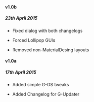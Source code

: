 #### v1.0b
##### 23th April 2015
* Fixed dialog with both changelogs

* Forced Lollipop GUIs

* Removed non-MaterialDesing layouts

#### v1.0a
##### 17th April 2015
* Added simple G-OS tweaks

* Added Changelog for G-Updater

